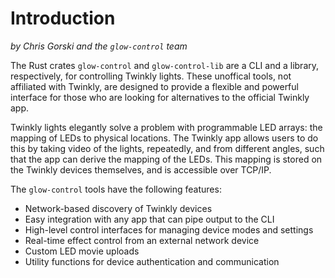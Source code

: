 # Introduction

_by Chris Gorski and the `glow-control` team_

The Rust crates `glow-control` and `glow-control-lib` are a CLI and a library, respectively,
for controlling Twinkly lights. These unoffical tools, not affiliated with Twinkly,
are designed to provide a flexible and powerful interface for those who are
looking for alternatives to the official Twinkly app.

Twinkly lights elegantly solve a problem with programmable LED arrays:
the mapping of LEDs to physical locations. The Twinkly app allows users to
do this by taking video of the lights, repeatedly, and from different angles,
such that the app can derive the mapping of the LEDs. This mapping is stored
on the Twinkly devices themselves, and is accessible over TCP/IP.

The `glow-control` tools have the following features:

- Network-based discovery of Twinkly devices
- Easy integration with any app that can pipe output to the CLI
- High-level control interfaces for managing device modes and settings
- Real-time effect control from an external network device
- Custom LED movie uploads
- Utility functions for device authentication and communication


